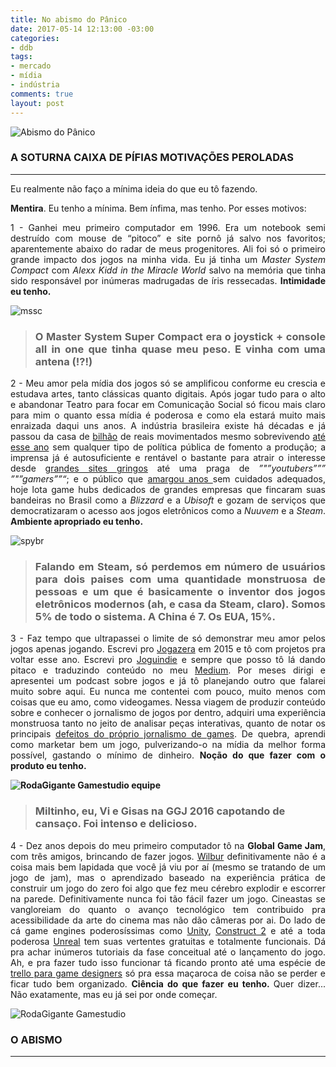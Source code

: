 ```yaml
---
title: No abismo do Pânico
date: 2017-05-14 12:13:00 -03:00
categories:
- ddb
tags:
- mercado
- mídia
- indústria
comments: true
layout: post
---
```


<img title="Abismo do Pânico" src="http://i.imgur.com/P8iTgLz.jpg" alt="Abismo do Pânico" />

### A SOTURNA CAIXA DE PÍFIAS MOTIVAÇÕES PEROLADAS

---
<div class="posts">
<div class="post">
<p>Eu realmente n&atilde;o fa&ccedil;o a m&iacute;nima ideia do que eu t&ocirc; fazendo.</p>
<p><strong>Mentira</strong>. Eu tenho a m&iacute;nima. Bem &iacute;nfima, mas tenho. Por esses motivos:</p>
<p style="text-align: justify;">1 - Ganhei meu primeiro computador em 1996. Era um notebook semi destru&iacute;do com mouse de &ldquo;pitoco&rdquo; e site porn&ocirc; j&aacute; salvo nos favoritos; aparentemente abaixo do radar de meus progenitores. Ali foi s&oacute; o primeiro grande impacto dos jogos na minha vida. Eu j&aacute; tinha um <em>Master System Compact</em> com <em>Alexx Kidd in the Miracle World</em> salvo na mem&oacute;ria que tinha sido respons&aacute;vel por in&uacute;meras madrugadas de &iacute;ris ressecadas. <strong>Intimidade eu tenho.</strong></p>
<p><img title="Master System Super Compact" src="http://i.imgur.com/qFElOxG.jpg" alt="mssc" /></p>
<blockquote>
<h3 id="o-master-system-super-compact-era-o-joystick--console-all-in-one-que-tinha-quase-meu-peso-e-vinha-com-uma-antena-" style="text-align: justify;">O Master System Super Compact era o joystick + console all in one que tinha quase meu peso. E vinha com uma antena (!?!)</h3> </blockquote>

<!-- more Continue lendo > -->

<div style="text-align: justify;"> 2 - Meu amor pela m&iacute;dia dos jogos s&oacute; se amplificou conforme eu crescia e estudava artes, tanto cl&aacute;ssicas quanto digitais. Ap&oacute;s jogar tudo para o alto e abandonar Teatro para focar em Comunica&ccedil;&atilde;o Social s&oacute; ficou mais claro para mim o quanto essa m&iacute;dia &eacute; poderosa e como ela estar&aacute; muito mais enraizada daqui uns anos. A ind&uacute;stria brasileira existe h&aacute; d&eacute;cadas e j&aacute; passou da casa de <a href="https://www.ecommercebrasil.com.br/noticias/industria-de-jogos-eletronicos-um-setor-em-ascensao-no-brasil/" target="_blank">bilh&atilde;o</a> de reais movimentados mesmo sobrevivendo <a href="http://localhost:4000/profanadores/overloadr.com.br/especiais/2017/05/conheca-todos-os-23-jogos-contemplados-no-edital-de-games-da-ancine/" target="_blank">at&eacute; esse ano</a> sem qualquer tipo de pol&iacute;tica p&uacute;blica de fomento a produ&ccedil;&atilde;o; a imprensa j&aacute; &eacute; autosuficiente e rent&aacute;vel o bastante para atrair o interesse desde <a href="http://br.ign.com/" target="_blank">grandes sites gringos</a> at&eacute; uma praga de <em>&rdquo;"&rdquo;youtubers&rdquo;&rdquo;&rdquo; &rdquo;"&rdquo;gamers&rdquo;&rdquo;&ldquo;</em>; e o p&uacute;blico que <a href="https://www.redbull.com/br-pt/serie-paralelos-narra-pirataria-de-games-no-brasil" target="_blank">amargou anos </a>sem cuidados adequados, hoje lota game hubs dedicados de grandes empresas que fincaram suas bandeiras no Brasil como a <em>Blizzard</em> e a <em>Ubisoft</em> e gozam de servi&ccedil;os que democratizaram o acesso aos jogos eletr&ocirc;nicos como a <em>Nuuvem</em> e a <em>Steam</em>. <strong>Ambiente apropriado eu tenho.</strong> </div>
<p></p>
<p><img title="4&ordm; maior pa&iacute;s da Steam" src="http://i.imgur.com/bksdLa3.png" alt="spybr" /></p>
<blockquote>
<h3 id="falando-em-steam-s-perdemos-em-nmero-de-usurios-para-dois-paises-com-uma-quantidade-monstruosa-de-pessoas-e-um-que--basicamente-o-inventor-dos-jogos-eletrnicos-modernos-ah-e-casa-da-steam-claro-somos-5-de-todo-o-sistema-a-china--7-os-eua-15" style="text-align: justify;">Falando em Steam, s&oacute; perdemos em n&uacute;mero de usu&aacute;rios para dois paises com uma quantidade monstruosa de pessoas e um que &eacute; basicamente o inventor dos jogos eletr&ocirc;nicos modernos (ah, e casa da Steam, claro). Somos 5% de todo o sistema. A China &eacute; 7. Os EUA, 15%.</h3>
</blockquote>
<p style="text-align: justify;">3 - Faz tempo que ultrapassei o limite de s&oacute; demonstrar meu amor pelos jogos apenas jogando. Escrevi pro <a href="http://jogazera.com.br/" target="_blank">Jogazera</a> em 2015 e t&ocirc; com projetos pra voltar esse ano. Escrevi pro <a title="Joguindie" href="joguindie.com.br" target="_blank">Joguindie</a> e sempre que posso t&ocirc; l&aacute; dando pitaco e traduzindo conte&uacute;do no meu <a title="Medium/Macalango" href="https://medium.com/macalango" target="_blank">Medium</a>. Por meses dirigi e apresentei um podcast sobre jogos e j&aacute; t&ocirc; planejando outro que falarei muito sobre aqui. Eu nunca me contentei com pouco, muito menos com coisas que eu amo, como videogames. Nessa viagem de produzir conte&uacute;do sobre e conhecer o jornalismo de jogos por dentro, adquiri uma experi&ecirc;ncia monstruosa tanto no jeito de analisar pe&ccedil;as interativas, quanto de notar os principais <a title="Para que (e a quem) serve o atual jornalismo de games brasileiro?" href="https://medium.com/@felipepepe/https-medium-com-felipepepe-para-que-e-a-quem-serve-o-atual-jornalismo-de-games-brasileiro-a38de5d57557" target="_blank">defeitos do pr&oacute;prio jornalismo de games</a>. De quebra, aprendi como marketar bem um jogo, pulverizando-o na m&iacute;dia da melhor forma poss&iacute;vel, gastando o m&iacute;nimo de dinheiro.&nbsp;<strong>No&ccedil;&atilde;o do que fazer com o produto eu tenho.</strong></p>
<p style="text-align: justify;"><strong><img src="http://i.imgur.com/x2eIFWR.png" alt="RodaGigante Gamestudio equipe" /></strong></p>
<blockquote>
<h3>Miltinho, eu, Vi e Gisas na GGJ 2016 capotando de cansa&ccedil;o. Foi intenso e delicioso.</h3>
</blockquote>
<p style="text-align: justify;">4 - Dez anos depois do meu primeiro computador t&ocirc; na <strong>Global Game Jam</strong>, com tr&ecirc;s amigos, brincando de fazer jogos. <a title="Wilbur" href="http://globalgamejam.org/2016/games/wilbur" target="_blank">Wilbur</a>&nbsp;definitivamente n&atilde;o&nbsp;&eacute; a coisa mais bem lapidada que voc&ecirc; j&aacute; viu por a&iacute; (mesmo se tratando de um jogo de jam), mas o aprendizado baseado na experi&ecirc;ncia pr&aacute;tica de construir um jogo do zero foi algo que fez meu c&eacute;rebro explodir e escorrer na parede. Definitivamente nunca foi t&atilde;o f&aacute;cil fazer um jogo. Cineastas se vangloreiam do quanto o avan&ccedil;o tecnol&oacute;gico tem contribuido pra acessibilidade da arte do cinema mas n&atilde;o d&atilde;o c&acirc;meras por ai. Do lado de c&aacute; game engines poderos&iacute;ssimas como <a href="https://store.unity.com/pt/?_ga=2.26392125.1877686795.1495014477-322293953.1495014477" target="_blank">Unity</a>, <a href="https://www.scirra.com/construct2" target="_blank">Construct 2</a> e at&eacute; a toda poderosa <a href="https://www.unrealengine.com/what-is-unreal-engine-4" target="_blank">Unreal</a> tem suas vertentes gratuitas e totalmente funcionais. D&aacute; pra achar in&uacute;meros tutoriais da fase conceitual at&eacute; o lan&ccedil;amento do jogo. Ah, e pra fazer tudo isso funcionar t&aacute; ficando pronto at&eacute; uma esp&eacute;cie de <a title="Hack 'n Plan" href="https://app.hacknplan.com" target="_blank">trello para game designers</a> s&oacute; pra essa ma&ccedil;aroca de coisa n&atilde;o se perder e ficar tudo bem organizado.&nbsp;<strong>Ci&ecirc;ncia do que fazer eu tenho.&nbsp;</strong>Quer dizer... N&atilde;o exatamente, mas eu j&aacute; sei por onde come&ccedil;ar.</p>
<p><img src="http://i.imgur.com/cxFU7uF.jpg" alt="RodaGigante Gamestudio" /></p><h3>O ABISMO</h3>
<hr>
<div class="pagination">&nbsp;</div>

